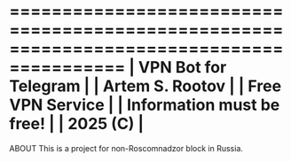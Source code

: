 =========================================================================================
| VPN Bot for Telegram                                                                  |
| Artem S. Rootov                                                                       |
| Free VPN Service                                                                      |
| Information must be free!                                                             |
| 2025 (C)                                                                              |
=========================================================================================

ABOUT
This is a project for non-Roscomnadzor block in Russia.